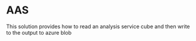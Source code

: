 # AAS

This solution provides how to read an analysis service cube and then write to the output to azure blob
